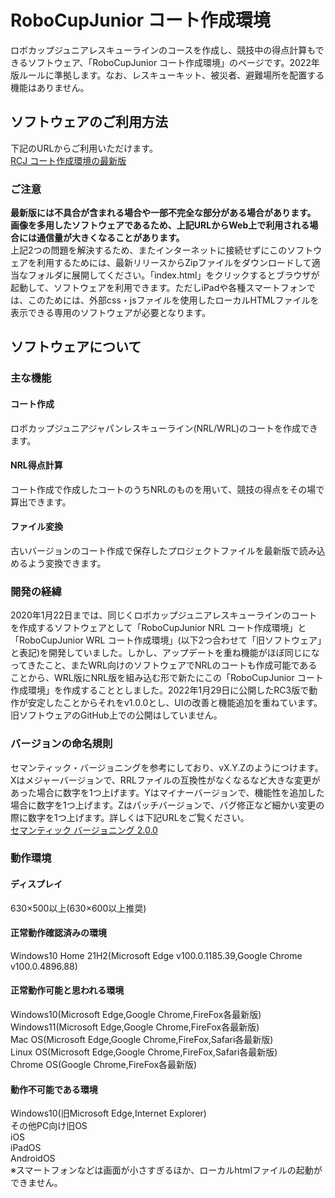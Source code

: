 # RoboCupJunior コート作成環境
ロボカップジュニアレスキューラインのコースを作成し、競技中の得点計算もできるソフトウェア、「RoboCupJunior コート作成環境」のページです。2022年版ルールに準拠します。なお、レスキューキット、被災者、避難場所を配置する機能はありません。

## ソフトウェアのご利用方法
下記のURLからご利用いただけます。  
[RCJ コート作成環境の最新版](https://tkn5100.github.io/RCJ_Rescue_Simulator/ "RCJ コート作成環境")  

### ご注意
**最新版には不具合が含まれる場合や一部不完全な部分がある場合があります。**  
**画像を多用したソフトウェアであるため、上記URLからWeb上で利用される場合には通信量が大きくなることがあります。**  
上記2つの問題を解決するため、またインターネットに接続せずにこのソフトウェアを利用するためには、最新リリースからZipファイルをダウンロードして適当なフォルダに展開してください。「index.html」をクリックするとブラウザが起動して、ソフトウェアを利用できます。ただしiPadや各種スマートフォンでは、このためには、外部css・jsファイルを使用したローカルHTMLファイルを表示できる専用のソフトウェアが必要となります。

## ソフトウェアについて
### 主な機能
#### コート作成
ロボカップジュニアジャパンレスキューライン(NRL/WRL)のコートを作成できます。
#### NRL得点計算
コート作成で作成したコートのうちNRLのものを用いて、競技の得点をその場で算出できます。
#### ファイル変換
古いバージョンのコート作成で保存したプロジェクトファイルを最新版で読み込めるよう変換できます。

### 開発の経緯
2020年1月22日までは、同じくロボカップジュニアレスキューラインのコートを作成するソフトウェアとして「RoboCupJunior NRL コート作成環境」と「RoboCupJunior WRL コート作成環境」(以下2つ合わせて「旧ソフトウェア」と表記)を開発していました。しかし、アップデートを重ね機能がほぼ同じになってきたこと、またWRL向けのソフトウェアでNRLのコートも作成可能であることから、WRL版にNRL版を組み込む形で新たにこの「RoboCupJunior コート作成環境」を作成することとしました。2022年1月29日に公開したRC3版で動作が安定したことからそれをv1.0.0とし、UIの改善と機能追加を重ねています。旧ソフトウェアのGitHub上での公開はしていません。

### バージョンの命名規則
セマンティック・バージョニングを参考にしており、vX.Y.Zのようにつけます。Xはメジャーバージョンで、RRLファイルの互換性がなくなるなど大きな変更があった場合に数字を1つ上げます。Yはマイナーバージョンで、機能性を追加した場合に数字を1つ上げます。Zはパッチバージョンで、バグ修正など細かい変更の際に数字を1つ上げます。詳しくは下記URLをご覧ください。  
[セマンティック バージョニング 2.0.0](https://semver.org/lang/ja/ "セマンティック バージョニング 2.0.0")

### 動作環境
#### ディスプレイ
630×500以上(630×600以上推奨)
#### 正常動作確認済みの環境
Windows10 Home 21H2(Microsoft Edge v100.0.1185.39,Google Chrome v100.0.4896.88)
#### 正常動作可能と思われる環境
Windows10(Microsoft Edge,Google Chrome,FireFox各最新版)  
Windows11(Microsoft Edge,Google Chrome,FireFox各最新版)  
Mac OS(Microsoft Edge,Google Chrome,FireFox,Safari各最新版)  
Linux OS(Microsoft Edge,Google Chrome,FireFox,Safari各最新版)  
Chrome OS(Google Chrome,FireFox各最新版)
#### 動作不可能である環境
Windows10(旧Microsoft Edge,Internet Explorer)  
その他PC向け旧OS  
iOS  
iPadOS  
AndroidOS  
※スマートフォンなどは画面が小さすぎるほか、ローカルhtmlファイルの起動ができません。
